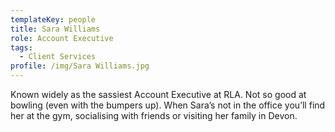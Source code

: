 ```yaml
---
templateKey: people
title: Sara Williams
role: Account Executive
tags:
  - Client Services
profile: /img/Sara Williams.jpg
---
```

Known widely as the sassiest Account Executive at RLA. Not so good at bowling (even with the bumpers up). When Sara’s not in the office you’ll find her at the gym, socialising with friends or visiting her family in Devon.
